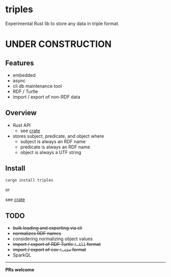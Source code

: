 # triples

Experimental Rust lib to store any data in triple format.

# UNDER CONSTRUCTION

## Features

* embedded
* async
* cli db maintenance tool
* RDF / Turtle
* import / export of non-RDF data

## Overview

* Rust API
  * see [crate](https://crates.io/crates/triples)
* stores subject, predicate, and object where
  * subject is always an RDF name
  * predicate is always an RDF name
  * object is always a UTF string

## Install

```bash
cargo install triples
```
or

see [crate](https://crates.io/crates/triples)

## TODO

* ~~bulk loading and exporting via cli~~
* ~~normalizes RDF names~~
* considering normalizing object values
* ~~import / export of RDF Turtle `*.tll` format~~
* ~~import / export of csv `*.csv` format~~
* SparkQL

----------
__PRs welcome__

